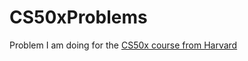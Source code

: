 # CS50xProblems

Problem I am doing for the [CS50x course from Harvard](https://cs50.harvard.edu/x/2021/)
